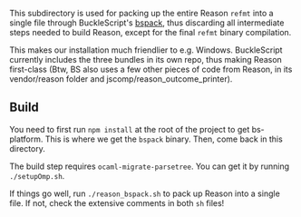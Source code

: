 This subdirectory is used for packing up the entire Reason `refmt` into a single file through BuckleScript's [bspack](https://github.com/bloomberg/bucklescript/blob/master/jscomp/core/bspack_main.ml), thus discarding all intermediate steps needed to build Reason, except for the final `refmt` binary compilation.

This makes our installation much friendlier to e.g. Windows. BuckleScript currently includes the three bundles in its own repo, thus making Reason first-class (Btw, BS also uses a few other pieces of code from Reason, in its vendor/reason folder and jscomp/reason_outcome_printer).

## Build

You need to first run `npm install` at the root of the project to get bs-platform. This is where we get the `bspack` binary. Then, come back in this directory. 

The build step requires `ocaml-migrate-parsetree`. You can get it by running `./setupOmp.sh`.

If things go well, run `./reason_bspack.sh` to pack up Reason into a single file. If not, check the extensive comments in both `sh` files!
